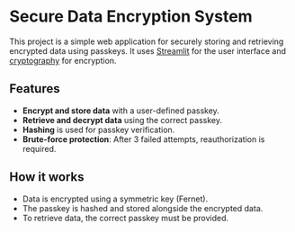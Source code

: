 # Secure Data Encryption System

This project is a simple web application for securely storing and retrieving encrypted data using passkeys. It uses [Streamlit](https://streamlit.io/) for the user interface and [cryptography](https://cryptography.io/) for encryption.

## Features

- **Encrypt and store data** with a user-defined passkey.
- **Retrieve and decrypt data** using the correct passkey.
- **Hashing** is used for passkey verification.
- **Brute-force protection**: After 3 failed attempts, reauthorization is required.

## How it works

- Data is encrypted using a symmetric key (Fernet).
- The passkey is hashed and stored alongside the encrypted data.
- To retrieve data, the correct passkey must be provided.


